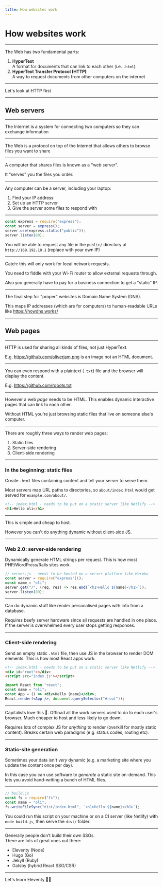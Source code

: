 ```yaml
---
title: How websites work
---
```


# How websites work

---

The Web has two fundamental parts:

1. **HyperText**  
   A format for documents that can link to each other (i.e. `.html`)
1. **HyperText Transfer Protocol (HTTP)**  
   A way to request documents from other computers on the internet

---

Let's look at HTTP first

---

## Web servers

---

The Internet is a system for connecting two computers so they can exchange information

---

The Web is a protocol on top of the Internet that allows others to browse files you want to share

---

A computer that shares files is known as a "web server".

It "serves" you the files you order.

---

Any computer can be a server, including your laptop:

1. Find your IP address
1. Set up an HTTP server
1. Give the server some files to respond with

---

```js
const express = require("express");
const server = express();
server.use(express.static("public"));
server.listen(80);
```

You will be able to request any file in the `public/` directory at `http://168.192.10.1` (replace with your own IP)

---

Catch: this will only work for local network requests.

You need to fiddle with your Wi-Fi router to allow external requests through.

Also you generally have to pay for a business connection to get a "static" IP.

---

The final step for "proper" websites is Domain Name System (DNS).

This maps IP addresses (which are for computers) to human-readable URLs like https://howdns.works/

---

## Web pages

---

HTTP is used for sharing all kinds of files, not just HyperText.

E.g. https://github.com/oliverjam.png is an image not an HTML document.

---

You can even respond with a plaintext (`.txt`) file and the browser will display the content.

E.g. https://github.com/robots.txt

---

However a web _page_ needs to be HTML. This enables dynamic interactive pages that can link to each other.

Without HTML you're just browsing static files that live on someone else's computer.

---

There are roughly three ways to render web pages:

1. Static files
1. Server-side rendering
1. Client-side rendering

---

### In the beginning: static files

Create `.html` files containing content and tell your server to serve them.

Most servers map URL paths to directories, so `about/index.html` would get served for `example.com/about/`.

```html
<!-- index.html - needs to be put on a static server like Netlify -->
<h1>Hello oli</h1>
```

---

This is simple and cheap to host.

However you can't do anything dynamic without client-side JS.

---

### Web 2.0: server-side rendering

Dynamically generate HTML strings per request. This is how most PHP/WordPress/Rails sites work.

```js
// server.js - needs to be hosted on a server platform like Heroku
const server = require("express")();
const name = "oli";
server.get("/", (req, res) => res.end(`<h1>Hello ${name}</h1>`));
server.listen(80);
```

---

Can do dynamic stuff like render personalised pages with info from a database.

Requires beefy server hardware since all requests are handled in one place. If the server is overwhelmed every user stops getting responses.

---

### Client-side rendering

Send an empty static `.html` file, then use JS in the browser to render DOM elements. This is how most React apps work:

```html
<!-- index.html - needs to be put on a static server like Netlify -->
<div id="root"></div>
<script src="index.js"></script>
```

```jsx
import React from "react";
const name = "oli";
const App = () => <div>Hello {name}</div>;
React.render(<App />, document.querySelector("#root"));
```

---

Capitalists love this 🤑. Offload all the work servers used to do to each user's browser. Much cheaper to host and less likely to go down.

Requires lots of complex JS for _anything_ to render (overkill for mostly static content). Breaks certain web paradigms (e.g. status codes, routing etc).

---

### Static-site generation

Sometimes your data isn't _very_ dynamic (e.g. a marketing site where you update the content once per day).

In this case you can use software to _generate_ a static site on-demand. This lets you avoid hand-writing a bunch of HTML files.

---

```js
// build.js
const fs = require("fs");
const name = "oli";
fs.writeFileSync("dist/index.html", `<h1>Hello ${name}</h1>`);
```

You could run this script on your machine or on a CI server (like Netlify) with `node build.js`, then serve the `dist/` folder.

---

Generally people don't build their own SSGs.  
There are lots of great ones out there:

- Eleventy (Node)
- Hugo (Go)
- Jekyll (Ruby)
- Gatsby (hybrid React SSG/CSR)

---

Let's learn Eleventy 👩‍💻
